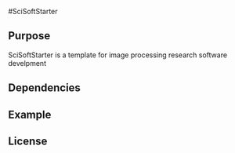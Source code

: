 #SciSoftStarter 
## Purpose
SciSoftStarter is a template for image processing research software develpment
## Dependencies
## Example
## License

